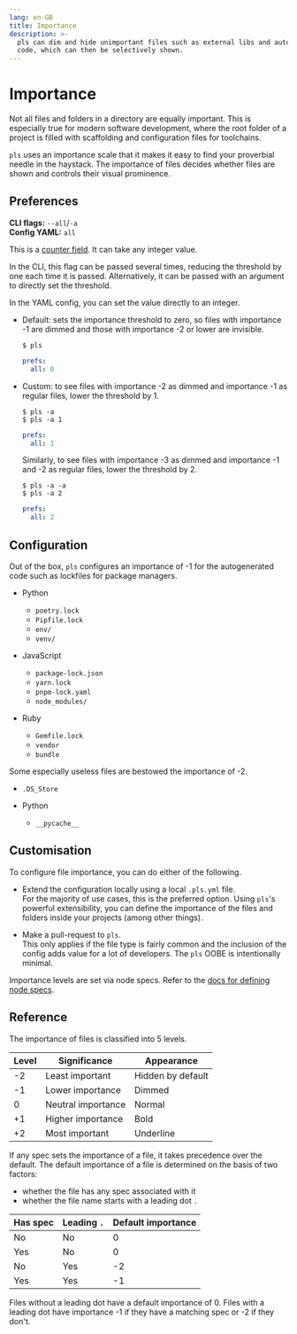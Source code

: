 ```yaml
---
lang: en-GB
title: Importance
description: >-
  pls can dim and hide unimportant files such as external libs and autogenerated
  code, which can then be selectively shown.
---
```


# Importance

Not all files and folders in a directory are equally important. This is
especially true for modern software development, where the root folder of a
project is filled with scaffolding and configuration files for toolchains.

`pls` uses an importance scale that it makes it easy to find your proverbial
needle in the haystack. The importance of files decides whether files are
shown and controls their visual prominence.

## Preferences

**CLI flags:** `--all`/`-a`  
**Config YAML:** `all`

This is a [counter field](../reference/prefs.md#counters). It can take any
integer value.

In the CLI, this flag can be passed several times, reducing the threshold by one
each time it is passed. Alternatively, it can be passed with an argument to
directly set the threshold.

In the YAML config, you can set the value directly to an integer.

- Default: sets the importance threshold to zero, so files with importance -1
  are dimmed and those with importance -2 or lower are invisible.

  ```shellsession
  $ pls
  ```

  ```yml
  prefs:
    all: 0
  ```

- Custom: to see files with importance -2 as dimmed and importance -1 as regular
  files, lower the threshold by 1.

  ```shellsession
  $ pls -a
  $ pls -a 1
  ```

  ```yml
  prefs:
    all: 1
  ```

  Similarly, to see files with importance -3 as dimmed and importance -1 and -2 as
  regular files, lower the threshold by 2.

  ```shellsession
  $ pls -a -a
  $ pls -a 2
  ```

  ```yml
  prefs:
    all: 2
  ```

## Configuration

Out of the box, `pls` configures an importance of -1 for the autogenerated code
such as lockfiles for package managers.

- Python

  - `poetry.lock`
  - `Pipfile.lock`
  - `env/`
  - `venv/`

- JavaScript

  - `package-lock.json`
  - `yarn.lock`
  - `pnpm-lock.yaml`
  - `node_modules/`

- Ruby
  - `Gemfile.lock`
  - `vendor`
  - `bundle`

Some especially useless files are bestowed the importance of -2.

- `.DS_Store`

- Python
  - `__pycache__`

## Customisation

To configure file importance, you can do either of the following.

- Extend the configuration locally using a local `.pls.yml` file.  
  For the majority of use cases, this is the preferred option. Using `pls`'s
  powerful extensibility, you can define the importance of the files and folders
  inside your projects (among other things).

- Make a pull-request to `pls`.  
  This only applies if the file type is fairly common and the inclusion of the
  config adds value for a lot of developers. The `pls` OOBE is intentionally
  minimal.

Importance levels are set via node specs. Refer to the
[docs for defining node specs](../reference/node_specs).

## Reference

The importance of files is classified into 5 levels.

| Level | Significance       | Appearance        |
| ----- | ------------------ | ----------------- |
| -2    | Least important    | Hidden by default |
| -1    | Lower importance   | Dimmed            |
| 0     | Neutral importance | Normal            |
| +1    | Higher importance  | Bold              |
| +2    | Most important     | Underline         |

If any spec sets the importance of a file, it takes precedence over the default.
The default importance of a file is determined on the basis of two factors:

- whether the file has any spec associated with it
- whether the file name starts with a leading dot `.`

| Has spec | Leading `.` | Default importance |
| -------- | ----------- | ------------------ |
| No       | No          | 0                  |
| Yes      | No          | 0                  |
| No       | Yes         | -2                 |
| Yes      | Yes         | -1                 |

Files without a leading dot have a default importance of 0. Files with a leading
dot have importance -1 if they have a matching spec or -2 if they don't.
